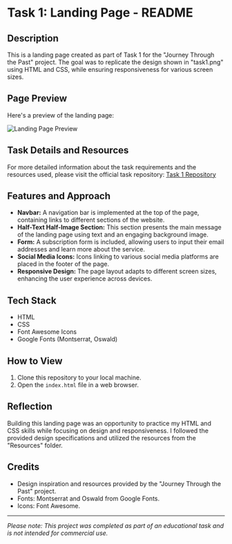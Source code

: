 # Task 1: Landing Page - README

## Description
This is a landing page created as part of Task 1 for the "Journey Through the Past" project. The goal was to replicate the design shown in "task1.png" using HTML and CSS, while ensuring responsiveness for various screen sizes.

## Page Preview
Here's a preview of the landing page:

![Landing Page Preview](/image.png)

## Task Details and Resources
For more detailed information about the task requirements and the resources used, please visit the official task repository:
[Task 1 Repository](https://github.com/Technity-Amaravati/technity-tech/tree/main/TASK%201)

## Features and Approach
- **Navbar:** A navigation bar is implemented at the top of the page, containing links to different sections of the website.
- **Half-Text Half-Image Section:** This section presents the main message of the landing page using text and an engaging background image.
- **Form:** A subscription form is included, allowing users to input their email addresses and learn more about the service.
- **Social Media Icons:** Icons linking to various social media platforms are placed in the footer of the page.
- **Responsive Design:** The page layout adapts to different screen sizes, enhancing the user experience across devices.

## Tech Stack
- HTML
- CSS
- Font Awesome Icons
- Google Fonts (Montserrat, Oswald)

## How to View
1. Clone this repository to your local machine.
2. Open the `index.html` file in a web browser.

## Reflection
Building this landing page was an opportunity to practice my HTML and CSS skills while focusing on design and responsiveness. I followed the provided design specifications and utilized the resources from the "Resources" folder.

## Credits
- Design inspiration and resources provided by the "Journey Through the Past" project.
- Fonts: Montserrat and Oswald from Google Fonts.
- Icons: Font Awesome.

---
*Please note: This project was completed as part of an educational task and is not intended for commercial use.*
